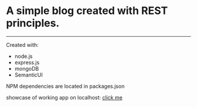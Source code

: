 # A simple blog created with REST principles. 
---
Created with:
* node.js
* express.js
* mongoDB
* SemanticUI

NPM dependencies are located in packages.json


showcase of working app on localhost:
[click me](https://gfycat.com/SpectacularGeneralAuk)
